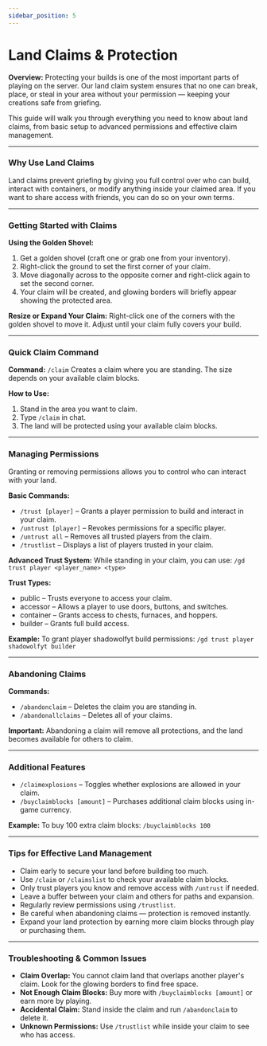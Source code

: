 ```yaml
---
sidebar_position: 5
---
```


# Land Claims & Protection

**Overview:**
Protecting your builds is one of the most important parts of playing on the server. Our land claim system ensures that no one can break, place, or steal in your area without your permission — keeping your creations safe from griefing.

This guide will walk you through everything you need to know about land claims, from basic setup to advanced permissions and effective claim management.

---

### Why Use Land Claims

Land claims prevent griefing by giving you full control over who can build, interact with containers, or modify anything inside your claimed area. If you want to share access with friends, you can do so on your own terms.

---

### Getting Started with Claims

**Using the Golden Shovel:**

1. Get a golden shovel (craft one or grab one from your inventory).
2. Right-click the ground to set the first corner of your claim.
3. Move diagonally across to the opposite corner and right-click again to set the second corner.
4. Your claim will be created, and glowing borders will briefly appear showing the protected area.

**Resize or Expand Your Claim:**
Right-click one of the corners with the golden shovel to move it. Adjust until your claim fully covers your build.

---

### Quick Claim Command

**Command:** `/claim`
Creates a claim where you are standing. The size depends on your available claim blocks.

**How to Use:**

1. Stand in the area you want to claim.
2. Type `/claim` in chat.
3. The land will be protected using your available claim blocks.

---

### Managing Permissions

Granting or removing permissions allows you to control who can interact with your land.

**Basic Commands:**

* `/trust [player]` – Grants a player permission to build and interact in your claim.
* `/untrust [player]` – Revokes permissions for a specific player.
* `/untrust all` – Removes all trusted players from the claim.
* `/trustlist` – Displays a list of players trusted in your claim.

**Advanced Trust System:**
While standing in your claim, you can use:
`/gd trust player <player_name> <type>`

**Trust Types:**

* public – Trusts everyone to access your claim.
* accessor – Allows a player to use doors, buttons, and switches.
* container – Grants access to chests, furnaces, and hoppers.
* builder – Grants full build access.

**Example:**
To grant player shadowolfyt build permissions:
`/gd trust player shadowolfyt builder`

---

### Abandoning Claims

**Commands:**

* `/abandonclaim` – Deletes the claim you are standing in.
* `/abandonallclaims` – Deletes all of your claims.

**Important:** Abandoning a claim will remove all protections, and the land becomes available for others to claim.

---

### Additional Features

* `/claimexplosions` – Toggles whether explosions are allowed in your claim.
* `/buyclaimblocks [amount]` – Purchases additional claim blocks using in-game currency.

**Example:**
To buy 100 extra claim blocks: `/buyclaimblocks 100`

---

### Tips for Effective Land Management

* Claim early to secure your land before building too much.
* Use `/claim` or `/claimslist` to check your available claim blocks.
* Only trust players you know and remove access with `/untrust` if needed.
* Leave a buffer between your claim and others for paths and expansion.
* Regularly review permissions using `/trustlist`.
* Be careful when abandoning claims — protection is removed instantly.
* Expand your land protection by earning more claim blocks through play or purchasing them.

---

### Troubleshooting & Common Issues

* **Claim Overlap:** You cannot claim land that overlaps another player's claim. Look for the glowing borders to find free space.
* **Not Enough Claim Blocks:** Buy more with `/buyclaimblocks [amount]` or earn more by playing.
* **Accidental Claim:** Stand inside the claim and run `/abandonclaim` to delete it.
* **Unknown Permissions:** Use `/trustlist` while inside your claim to see who has access.